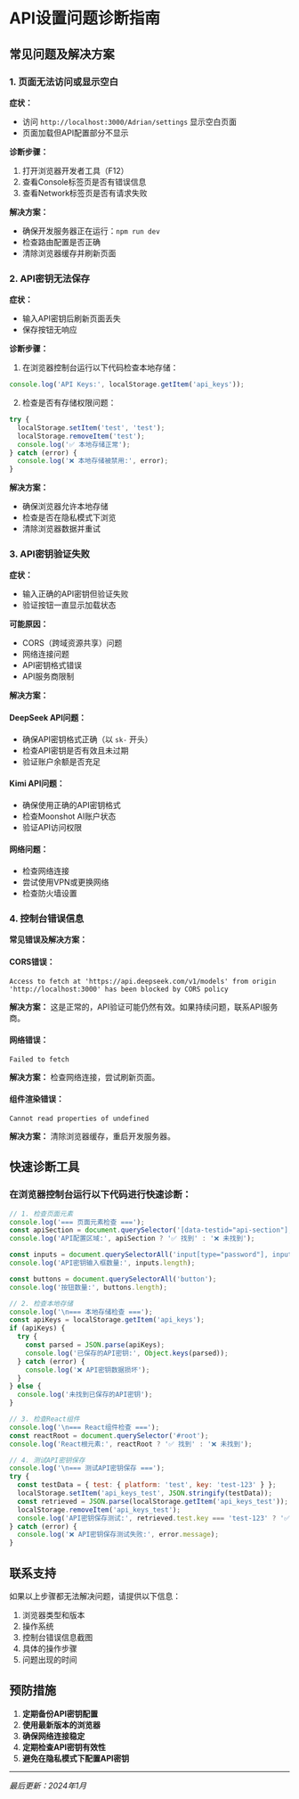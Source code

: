 # API设置问题诊断指南

## 常见问题及解决方案

### 1. 页面无法访问或显示空白

**症状：**
- 访问 `http://localhost:3000/Adrian/settings` 显示空白页面
- 页面加载但API配置部分不显示

**诊断步骤：**
1. 打开浏览器开发者工具（F12）
2. 查看Console标签页是否有错误信息
3. 查看Network标签页是否有请求失败

**解决方案：**
- 确保开发服务器正在运行：`npm run dev`
- 检查路由配置是否正确
- 清除浏览器缓存并刷新页面

### 2. API密钥无法保存

**症状：**
- 输入API密钥后刷新页面丢失
- 保存按钮无响应

**诊断步骤：**
1. 在浏览器控制台运行以下代码检查本地存储：
```javascript
console.log('API Keys:', localStorage.getItem('api_keys'));
```

2. 检查是否有存储权限问题：
```javascript
try {
  localStorage.setItem('test', 'test');
  localStorage.removeItem('test');
  console.log('✅ 本地存储正常');
} catch (error) {
  console.log('❌ 本地存储被禁用:', error);
}
```

**解决方案：**
- 确保浏览器允许本地存储
- 检查是否在隐私模式下浏览
- 清除浏览器数据并重试

### 3. API密钥验证失败

**症状：**
- 输入正确的API密钥但验证失败
- 验证按钮一直显示加载状态

**可能原因：**
- CORS（跨域资源共享）问题
- 网络连接问题
- API密钥格式错误
- API服务商限制

**解决方案：**

#### DeepSeek API问题：
- 确保API密钥格式正确（以 `sk-` 开头）
- 检查API密钥是否有效且未过期
- 验证账户余额是否充足

#### Kimi API问题：
- 确保使用正确的API密钥格式
- 检查Moonshot AI账户状态
- 验证API访问权限

#### 网络问题：
- 检查网络连接
- 尝试使用VPN或更换网络
- 检查防火墙设置

### 4. 控制台错误信息

**常见错误及解决方案：**

#### CORS错误：
```
Access to fetch at 'https://api.deepseek.com/v1/models' from origin 'http://localhost:3000' has been blocked by CORS policy
```
**解决方案：** 这是正常的，API验证可能仍然有效。如果持续问题，联系API服务商。

#### 网络错误：
```
Failed to fetch
```
**解决方案：** 检查网络连接，尝试刷新页面。

#### 组件渲染错误：
```
Cannot read properties of undefined
```
**解决方案：** 清除浏览器缓存，重启开发服务器。

## 快速诊断工具

### 在浏览器控制台运行以下代码进行快速诊断：

```javascript
// 1. 检查页面元素
console.log('=== 页面元素检查 ===');
const apiSection = document.querySelector('[data-testid="api-section"], .api-key-manager');
console.log('API配置区域:', apiSection ? '✅ 找到' : '❌ 未找到');

const inputs = document.querySelectorAll('input[type="password"], input[placeholder*="API"]');
console.log('API密钥输入框数量:', inputs.length);

const buttons = document.querySelectorAll('button');
console.log('按钮数量:', buttons.length);

// 2. 检查本地存储
console.log('\n=== 本地存储检查 ===');
const apiKeys = localStorage.getItem('api_keys');
if (apiKeys) {
  try {
    const parsed = JSON.parse(apiKeys);
    console.log('已保存的API密钥:', Object.keys(parsed));
  } catch (error) {
    console.log('❌ API密钥数据损坏');
  }
} else {
  console.log('未找到已保存的API密钥');
}

// 3. 检查React组件
console.log('\n=== React组件检查 ===');
const reactRoot = document.querySelector('#root');
console.log('React根元素:', reactRoot ? '✅ 找到' : '❌ 未找到');

// 4. 测试API密钥保存
console.log('\n=== 测试API密钥保存 ===');
try {
  const testData = { test: { platform: 'test', key: 'test-123' } };
  localStorage.setItem('api_keys_test', JSON.stringify(testData));
  const retrieved = JSON.parse(localStorage.getItem('api_keys_test'));
  localStorage.removeItem('api_keys_test');
  console.log('API密钥保存测试:', retrieved.test.key === 'test-123' ? '✅ 成功' : '❌ 失败');
} catch (error) {
  console.log('❌ API密钥保存测试失败:', error.message);
}
```

## 联系支持

如果以上步骤都无法解决问题，请提供以下信息：

1. 浏览器类型和版本
2. 操作系统
3. 控制台错误信息截图
4. 具体的操作步骤
5. 问题出现的时间

## 预防措施

1. **定期备份API密钥配置**
2. **使用最新版本的浏览器**
3. **确保网络连接稳定**
4. **定期检查API密钥有效性**
5. **避免在隐私模式下配置API密钥**

---

*最后更新：2024年1月*